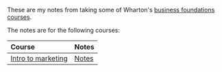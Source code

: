 These are my notes from taking some of Wharton's [business foundations courses](https://www.coursera.org/specializations/wharton-business-foundations).

The notes are for the following courses:

Course | Notes
:--- | :---
[Intro to marketing](https://www.coursera.org/learn/wharton-marketing/) | [Notes](/intro_to_marketing)
